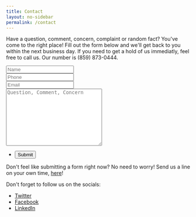 ```yaml
---
title: Contact
layout: no-sidebar
permalink: /contact
---
```


Have a question, comment, concern, complaint or random fact?
You've come to the right place! 
Fill out the form below and we'll get back to you within the next business day. If you need to get a hold of us immediatly, feel free to call us. Our number is (859) 873-0444.

<form action="#">
	<input type="text" placeholder="Name"> <br>
	<input type="text" placeholder="Phone"> <br>
	<input type="email" placeholder="Email"> <br>
	<textarea name="comment" id="comment" cols="30" rows="10" placeholder="Question, Comment, Concern"></textarea> <br>
	<ul class="actions">
		<li><input type="submit" value="Submit" class="button"></li>
	</ul>
	
</form>


<p>Don't feel like submitting a form right now? No need to worry! Send us a line on your own time, <a href="mailto:james@pedigreepro.net">here</a>!</p>
<p>Don't forget to follow us on the socials:</p>
<ul class="actions">
	<li><a href="http://twitter.com/{{ site.twitter_username }}">Twitter</a></li>
	<li><a href="http://facebook.com/{{ site.facebook_username }}">Facebook</a></li>
	<li><a href="http://linkedin.com/company/{{ site.linkedin_username }}">LinkedIn</a></li>
	
</ul>